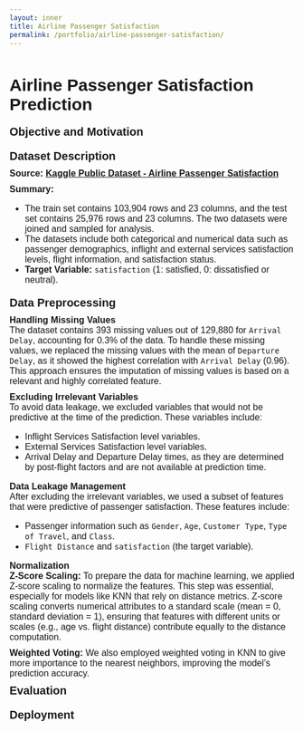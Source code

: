 ```yaml
---
layout: inner
title: Airline Passenger Satisfaction
permalink: /portfolio/airline-passenger-satisfaction/
---
```

<div class="row" style="margin-top: 50px;">

<div>
<div style="font-size:30px; font-family: 'Source Sans 3', sans-serif; font-weight: bold; margin-bottom: 20px;">Airline Passenger
Satisfaction Prediction</div>

<div style="font-size:20px; font-family: 'Source Sans 3', sans-serif; font-weight: bold; margin-bottom: 20px;">Objective and Motivation</div>

<div style="font-size:20px; font-family: 'Source Sans 3', sans-serif; font-weight: bold; margin-bottom: 10px;">Dataset Description</div>
<div style="font-size:16px; font-family: 'Source Sans 3', sans-serif; font-weight: bold;">Source: <a href="https://www.kaggle.com/datasets/teejmahal20/airline-passenger-satisfaction" style="font-size:16px; font-family: 'Source Sans 3', sans-serif;">Kaggle Public Dataset - Airline Passenger Satisfaction</a></div>

<div style="margin-top: 10px;"></div>

<div style="font-size:16px; font-family: 'Source Sans 3', sans-serif; font-weight: bold;">Summary:</div>
<div style="font-size:16px; font-family: 'Source Sans 3', sans-serif; margin-bottom: 20px;">
  <ul>
    <li>The train set contains 103,904 rows and 23 columns, and the test set contains 25,976 rows and 23 columns. The two datasets were joined and sampled for analysis.</li>
    <li>The datasets include both categorical and numerical data such as passenger demographics, inflight and external services satisfaction levels, flight information, and satisfaction status.</li>
    <li><strong>Target Variable:</strong> <code>satisfaction</code> (1: satisfied, 0: dissatisfied or neutral).</li>
  </ul>
</div>

<div style="font-size:20px; font-family: 'Source Sans 3', sans-serif; font-weight: bold; margin-bottom: 10px;">Data Preprocessing</div>

<div style="font-size:16px; font-family: 'Source Sans 3', sans-serif; font-weight: bold;">Handling Missing Values</div>
<div style="font-size:16px; font-family: 'Source Sans 3', sans-serif; margin-bottom: 10px;">The dataset contains 393 missing values out of 129,880 for <code>Arrival Delay</code>, accounting for 0.3% of the data. To handle these missing values, we replaced the missing values with the mean of <code>Departure Delay</code>, as it showed the highest correlation with <code>Arrival Delay</code> (0.96). This approach ensures the imputation of missing values is based on a relevant and highly correlated feature.</div>



<div style="font-size:16px; font-family: 'Source Sans 3', sans-serif; font-weight: bold;">Excluding Irrelevant Variables</div>
<div style="font-size:16px; font-family: 'Source Sans 3', sans-serif; margin-bottom: 10px;">To avoid data leakage, we excluded variables that would not be predictive at the time of the prediction. These variables include:</div>

<div style="font-size:16px; font-family: 'Source Sans 3', sans-serif; margin-bottom: 10px;">
  <ul>
    <li>Inflight Services Satisfaction level variables.</li>
    <li>External Services Satisfaction level variables.</li>
    <li>Arrival Delay and Departure Delay times, as they are determined by post-flight factors and are not available at prediction time.</li>
  </ul>
</div>

<div style="font-size:16px; font-family: 'Source Sans 3', sans-serif; font-weight: bold;">Data Leakage Management</div>
<div style="font-size:16px; font-family: 'Source Sans 3', sans-serif; margin-bottom: 10px;">After excluding the irrelevant variables, we used a subset of features that were predictive of passenger satisfaction. These features include:</div>

<div style="font-size:16px; font-family: 'Source Sans 3', sans-serif; margin-bottom: 10px;">
  <ul>
    <li>Passenger information such as <code>Gender</code>, <code>Age</code>, <code>Customer Type</code>, <code>Type of Travel</code>, and <code>Class</code>.</li>
    <li><code>Flight Distance</code> and <code>satisfaction</code> (the target variable).</li>
  </ul>
</div>

<div style="font-size:16px; font-family: 'Source Sans 3', sans-serif; font-weight: bold;">Normalization</div>
<div style="font-size:16px; font-family: 'Source Sans 3', sans-serif; margin-bottom: 10px;"><strong>Z-Score Scaling:</strong> To prepare the data for machine learning, we applied Z-score scaling to normalize the features. This step was essential, especially for models like KNN that rely on distance metrics. Z-score scaling converts numerical attributes to a standard scale (mean = 0, standard deviation = 1), ensuring that features with different units or scales (e.g., age vs. flight distance) contribute equally to the distance computation.</div>
<div style="font-size:16px; font-family: 'Source Sans 3', sans-serif; margin-bottom: 10px;"><strong>Weighted Voting:</strong> We also employed weighted voting in KNN to give more importance to the nearest neighbors, improving the model’s prediction accuracy.</div>

<div style="font-size:20px; font-family: 'Source Sans 3', sans-serif; font-weight: bold; margin-bottom: 20px;">Evaluation</div>

<div style="font-size:20px; font-family: 'Source Sans 3', sans-serif; font-weight: bold; margin-bottom: 20px;">Deployment</div>

</div>
